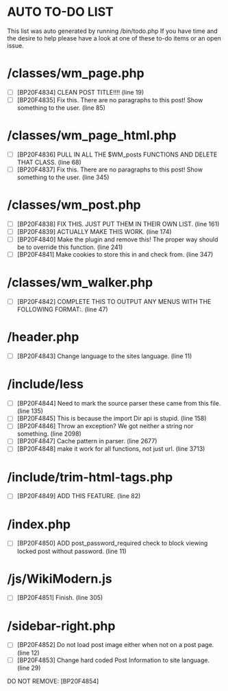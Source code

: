 # AUTO TO-DO LIST
This list was auto generated by running /bin/todo.php If you have time and the desire to help please have a look at one of these to-do items or an open issue.

# /classes/wm_page.php
- [ ] [BP20F4834] CLEAN POST TITLE!!!! (line 19)
- [ ] [BP20F4835] Fix this. There are no paragraphs to this post! Show something to the user. (line 85)

# /classes/wm_page_html.php
- [ ] [BP20F4836] PULL IN ALL THE $WM_posts FUNCTIONS AND DELETE THAT CLASS. (line 68)
- [ ] [BP20F4837] Fix this. There are no paragraphs to this post! Show something to the user. (line 345)

# /classes/wm_post.php
- [ ] [BP20F4838] FIX THIS. JUST PUT THEM IN THEIR OWN LIST. (line 161)
- [ ] [BP20F4839] ACTUALLY MAKE THIS WORK. (line 174)
- [ ] [BP20F4840] Make the plugin and remove this! The proper way should be to override this function. (line 241)
- [ ] [BP20F4841] Make cookies to store this in and check from. (line 347)

# /classes/wm_walker.php
- [ ] [BP20F4842] COMPLETE THIS TO OUTPUT ANY MENUS WITH THE FOLLOWING FORMAT:. (line 47)

# /header.php
- [ ] [BP20F4843] Change language to the sites language. (line 11)

# /include/less
- [ ] [BP20F4844] Need to mark the source parser these came from this file. (line 135)
- [ ] [BP20F4845] This is because the import Dir api is stupid. (line 158)
- [ ] [BP20F4846] Throw an exception? We got neither a string nor something. (line 2098)
- [ ] [BP20F4847] Cache pattern in parser. (line 2677)
- [ ] [BP20F4848] make it work for all functions, not just url. (line 3713)

# /include/trim-html-tags.php
- [ ] [BP20F4849] ADD THIS FEATURE. (line 82)

# /index.php
- [ ] [BP20F4850] ADD post_password_required check to block viewing locked post without password. (line 11)

# /js/WikiModern.js
- [ ] [BP20F4851] Finish. (line 305)

# /sidebar-right.php
- [ ] [BP20F4852] Do not load post image either when not on a post page. (line 12)
- [ ] [BP20F4853] Change hard coded Post Information to site language. (line 29)

DO NOT REMOVE: [BP20F4854]
